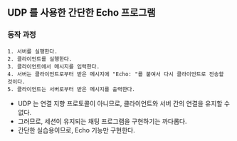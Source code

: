 ## UDP 를 사용한 간단한 Echo 프로그램

### 동작 과정

```
1. 서버를 실행한다.
2. 클라이언트를 실행한다.
3. 클라이언트에서 메시지를 입력한다.
4. 서버는 클라이언트로부터 받은 메시지에 "Echo: "를 붙여서 다시 클라이언트로 전송할 것이다.
5. 클라이언트는 서버로부터 받은 메시지를 출력한다.
```

- UDP 는 연결 지향 프로토콜이 아니므로, 클라이언트와 서버 간의 연결을 유지할 수 없다.
- 그러므로, 세션이 유지되는 채팅 프로그램을 구현하기는 까다롭다.
- 간단한 실습용이므로, Echo 기능만 구현한다.
